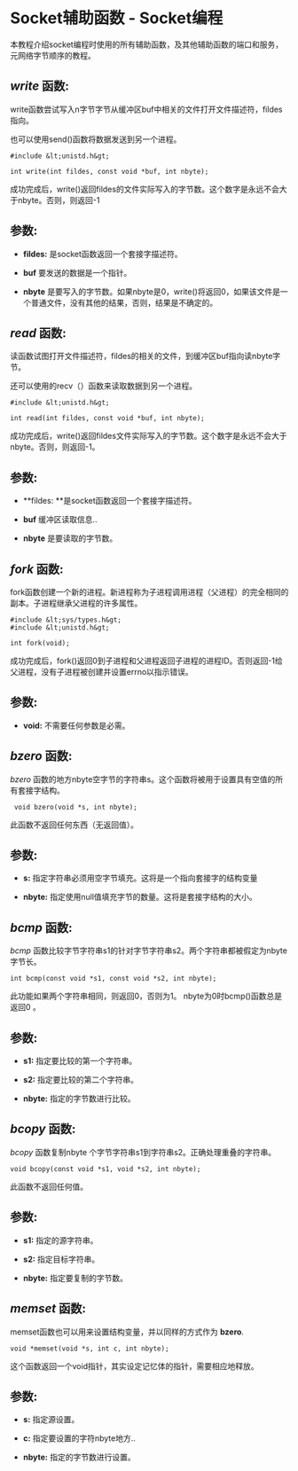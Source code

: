 # Socket辅助函数 - Socket编程



本教程介绍socket编程时使用的所有辅助函数，及其他辅助函数的端口和服务，元网络字节顺序的教程。

## _write_ 函数:

write函数尝试写入n字节字节从缓冲区buf中相关的文件打开文件描述符，fildes指向。

也可以使用send()函数将数据发送到另一个进程。
 

```
#include &lt;unistd.h&gt;

int write(int fildes, const void *buf, int nbyte);

```


成功完成后，write()返回fildes的文件实际写入的字节数。这个数字是永远不会大于nbyte。否则，则返回-1

## 参数:

*   **fildes:** 是socket函数返回一个套接字描述符。

*   **buf** 要发送的数据是一个指针。

*   **nbyte** 是要写入的字节数。如果nbyte是0，write()将返回0，如果该文件是一个普通文件，没有其他的结果，否则，结果是不确定的。

## _read_ 函数:

读函数试图打开文件描述符，fildes的相关的文件，到缓冲区buf指向读nbyte字节。

还可以使用的recv（）函数来读取数据到另一个进程。
 

```
#include &lt;unistd.h&gt;

int read(int fildes, const void *buf, int nbyte);

```


成功完成后，write()返回fildes文件实际写入的字节数。这个数字是永远不会大于nbyte。否则，则返回-1。

## 参数:

*   **fildes: **是socket函数返回一个套接字描述符。

*   **buf** 缓冲区读取信息..

*   **nbyte** 是要读取的字节数。

## _fork_ 函数:

fork函数创建一个新的进程。新进程称为子进程调用进程（父进程）的完全相同的副本。子进程继承父进程的许多属性。
 

```
#include &lt;sys/types.h&gt;
#include &lt;unistd.h&gt;

int fork(void);

```


成功完成后，fork()返回0到子进程和父进程返回子进程的进程ID。否则返回-1给父进程，没有子进程被创建并设置errno以指示错误。

## 参数:

*   **void:** 不需要任何参数是必需。

## _bzero_ 函数:

_bzero_ 函数的地方nbyte空字节的字符串s。这个函数将被用于设置具有空值的所有套接字结构。
 

```
 void bzero(void *s, int nbyte);

```


此函数不返回任何东西（无返回值）。

## 参数:

*   **s:** 指定字符串必须用空字节填充。这将是一个指向套接字的结构变量

*   **nbyte:** 指定使用null值填充字节的数量。这将是套接字结构的大小。

## _bcmp_ 函数:

_bcmp_ 函数比较字节字符串s1的针对字节字符串s2。两个字符串都被假定为nbyte字节长。
 

```
int bcmp(const void *s1, const void *s2, int nbyte);

```


此功能如果两个字符串相同，则返回0，否则为1。 nbyte为0时bcmp()函数总是返回0 。

## 参数:

*   **s1:** 指定要比较的第一个字符串。

*   **s2:** 指定要比较的第二个字符串。

*   **nbyte:** 指定的字节数进行比较。

## _bcopy_ 函数:

_bcopy_ 函数复制nbyte 个字节字符串s1到字符串s2。正确处理重叠的字符串。
 

```
void bcopy(const void *s1, void *s2, int nbyte);

```


此函数不返回任何值。

## 参数:

*   **s1:** 指定的源字符串。

*   **s2:** 指定目标字符串。

*   **nbyte:** 指定要复制的字节数。

## _memset_ 函数:

memset函数也可以用来设置结构变量，并以同样的方式作为 **bzero**.
 

```
void *memset(void *s, int c, int nbyte);

```


这个函数返回一个void指针，其实设定记忆体的指针，需要相应地释放。

## 参数:

*   **s:** 指定源设置。

*   **c:** 指定要设置的字符nbyte地方..

*   **nbyte:** 指定的字节数进行设置。

 